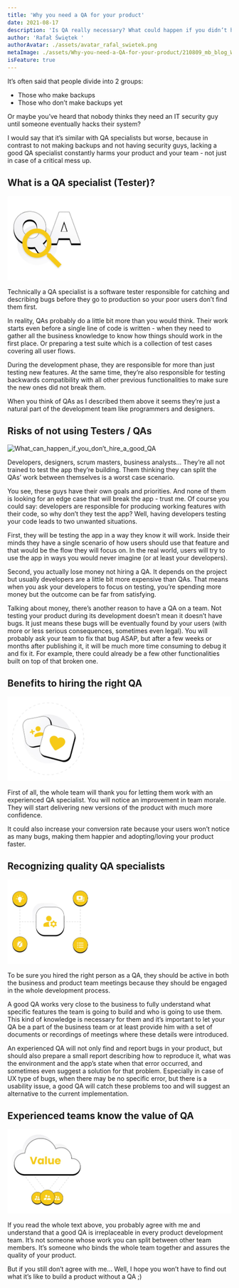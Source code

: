 ```yaml
---
title: 'Why you need a QA for your product'
date: 2021-08-17
description: 'Is QA really necessary? What could happen if you didn’t hire an experienced QA and what are the real costs of poor Quality Assurance in your project?'
author: 'Rafał Świętek '
authorAvatar: ./assets/avatar_rafal_swietek.png
metaImage: ./assets/Why-you-need-a-QA-for-your-product/210809_mb_blog_Why_you_need_a_QA_cover.jpg
isFeature: true
---
```


It’s often said that people divide into 2 groups:

-   Those who make backups
-   Those who don’t make backups yet

Or maybe you’ve heard that nobody thinks they need an IT security guy until someone eventually hacks their system?

I would say that it’s similar with QA specialists but worse, because in contrast to not making backups and not having security guys, lacking a good QA specialist constantly harms your product and your team - not just in case of a critical mess up.

## What is a QA specialist (Tester)?
![Who_is_a_QA_specialist](assets/Why-you-need-a-QA-for-your-product/Who_is_a_QA_specialist.jpg)

Technically a QA specialist is a software tester responsible for catching and describing bugs before they go to production so your poor users don’t find them first.


In reality, QAs probably do a little bit more than you would think. Their work starts even before a single line of code is written - when they need to gather all the business knowledge to know how things should work in the first place. Or preparing a test suite which is a collection of test cases covering all user flows.


During the development phase, they are responsible for more than just testing new features. At the same time, they’re also responsible for testing backwards compatibility with all other previous functionalities to make sure the new ones did not break them.


When you think of QAs as I described them above it seems they’re just a natural part of the development team like programmers and designers.

## Risks of not using Testers / QAs
![What_can_happen_if_you_don’t_hire_a_good_QA](assets/Why-you-need-a-QA-for-your-product/What_can_happen_if_you_don’t_hire_a_good_QA.jpg)

Developers, designers, scrum masters, business analysts… They’re all not trained to test the app they’re building. Them thinking they can split the QAs’ work between themselves is a worst case scenario.



You see, these guys have their own goals and priorities. And none of them is looking for an edge case that will break the app - trust me. Of course you could say: developers are responsible for producing working features with their code, so why don’t they test the app? Well, having developers testing your code leads to two unwanted situations.



First, they will be testing the app in a way they know it will work. Inside their minds they have a single scenario of how users should use that feature and that would be the flow they will focus on. In the real world, users will try to use the app in ways you would never imagine (or at least your developers).



Second, you actually lose money not hiring a QA. It depends on the project but usually developers are a little bit more expensive than QAs. That means when you ask your developers to focus on testing, you’re spending more money but the outcome can be far from satisfying.



Talking about money, there’s another reason to have a QA on a team. Not testing your product during its development doesn’t mean it doesn’t have bugs. It just means these bugs will be eventually found by your users (with more or less serious consequences, sometimes even legal). You will probably ask your team to fix that bug ASAP, but after a few weeks or months after publishing it, it will be much more time consuming to debug it and fix it. For example, there could already be a few other functionalities built on top of that broken one.

## Benefits to hiring the right QA
![What_you_gain_hiring_a_good_QA](assets/Why-you-need-a-QA-for-your-product/What_you_gain_hiring_a_good_QA.jpg)

First of all, the whole team will thank you for letting them work with an experienced QA specialist. You will notice an improvement in team morale. They will start delivering new versions of the product with much more confidence.



It could also increase your conversion rate because your users won’t notice as many bugs, making them happier and adopting/loving your product faster.

## Recognizing quality QA specialists
![How_to_recognize_good_QA_specialist](assets/Why-you-need-a-QA-for-your-product/How_to_recognize_good_QA_specialist.jpg)

To be sure you hired the right person as a QA, they should be active in both the business and product team meetings because they should be engaged in the whole development process.

A good QA works very close to the business to fully understand what specific features the team is going to build and who is going to use them. This kind of knowledge is necessary for them and it’s important to let your QA be a part of the business team or at least provide him with a set of documents or recordings of meetings where these details were introduced.

An experienced QA will not only find and report bugs in your product, but should also prepare a small report describing how to reproduce it, what was the environment and the app’s state when that error occurred, and sometimes even suggest a solution for that problem. Especially in case of UX type of bugs, when there may be no specific error, but there is a usability issue, a good QA will catch these problems too and will suggest an alternative to the current implementation.

## Experienced teams know the value of QA
![Experienced_team_know_the_value_of_QA](assets/Why-you-need-a-QA-for-your-product/Experienced_team_know_the_value_of_QA.jpg)

If you read the whole text above, you probably agree with me and understand that a good QA is irreplaceable in every product development team. It’s not someone whose work you can split between other team members. It’s someone who binds the whole team together and assures the quality of your product.



But if you still don’t agree with me… Well, I hope you won’t have to find out what it’s like to build a product without a QA ;)
